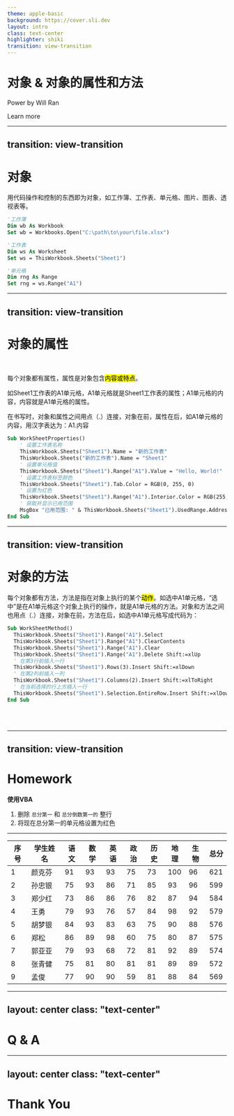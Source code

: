 ```yaml
---
theme: apple-basic
background: https://cover.sli.dev
layout: intro
class: text-center
highlighter: shiki
transition: view-transition
--- 
```


# 对象 & 对象的属性和方法

Power by Will Ran

<div class="pt-12">
  <span @click="next" class="px-2 p-1 rounded cursor-pointer hover:bg-white hover:bg-opacity-10">
    Learn more <carbon:arrow-right class="inline"/>
  </span>
</div>

---
transition: view-transition
---

# 对象

<div v-click=1>


用代码操作和控制的东西即为对象，如<span v-mark.circle.red="2">工作簿</span>、<span v-mark.circle.red="3">工作表</span>、<span v-mark.circle.red="4">单元格</span>、图片、图表、透视表等。




</div>

<div v-click=2>

```vb {None|None|1-3|5-7|9-11|all} twoslash
'工作簿  
Dim wb As Workbook  
Set wb = Workbooks.Open("C:\path\to\your\file.xlsx")

'工作表
Dim ws As Worksheet  
Set ws = ThisWorkbook.Sheets("Sheet1")

'单元格
Dim rng As Range  
Set rng = ws.Range("A1")
```

</div>

---
transition: view-transition
---


# 对象的属性

<br>


<div v-click=1>

每个对象都有属性，属性是对象包含<mark>内容或特点</mark>。

如<span v-mark.circle.red="2">Sheet1工作表</span>的<span v-mark.circle.red="3">A1单元格</span>，A1单元格就是Sheet1工作表的属性；<span v-mark.circle.red="4">A1单元格</span>的<span v-mark.circle.red="5">内容</span>，内容就是A1单元格的属性。

</div>


<div v-click=6>

在书写时，对象和属性之间用点（<span v-mark.circle.red="7">.</span>）连接，对象在前，属性在后，如A1单元格的内容，用汉字表达为：<span v-mark.orange="7">A1.内容</span>


</div>

<div v-click=8>









```vb {None|None|None|None|None|None|None|None|None|1,13|2-4|5-6|7-8|9-10|11-12|all} twoslash
Sub WorkSheetProperties()  
    ' 设置工作表名称  
    ThisWorkbook.Sheets("Sheet1").Name = "新的工作表"  
    ThisWorkbook.Sheets("新的工作表").Name = "Sheet1" 
    ' 设置单元格值  
    ThisWorkbook.Sheets("Sheet1").Range("A1").Value = "Hello, World!"  
    ' 设置工作表标签颜色  
    ThisWorkbook.Sheets("Sheet1").Tab.Color = RGB(0, 255, 0)
    ' 设置为红色
    ThisWorkbook.Sheets("Sheet1").Range("A1").Interior.Color = RGB(255, 0, 0)   
    ' 获取并显示已用范围  
    MsgBox "已用范围: " & ThisWorkbook.Sheets("Sheet1").UsedRange.Address  
End Sub 
```

</div>










---
transition: view-transition
---


# 对象的方法

<div v-click=1>


每个对象都有方法，方法是指在对象上执行的某个<mark>动作</mark>。如选中A1单元格，​“选中”是在A1单元格这个对象上执行的操作，就是A1单元格的方法。<span v-mark.red="2">对象和方法之间也用点（.）连接</span>，对象在前，方法在后，如选中A1单元格写成代码为：

</div>



<div v-click=3>






```vb {None|None|None|None|1,12|2|3|4|5|6-7|8-9|10-11|all} twoslash
Sub WorkSheetMethod()
  ThisWorkbook.Sheets("Sheet1").Range("A1").Select
  ThisWorkbook.Sheets("Sheet1").Range("A1").ClearContents
  ThisWorkbook.Sheets("Sheet1").Range("A1").Clear
  ThisWorkbook.Sheets("Sheet1").Range("A1").Delete Shift:=xlUp
  ' 在第3行前插入一行  
  ThisWorkbook.Sheets("Sheet1").Rows(3).Insert Shift:=xlDown
  ' 在第2列前插入一列  
  ThisWorkbook.Sheets("Sheet1").Columns(2).Insert Shift:=xlToRight 
  ' 在当前选择的行上方插入一行  
  ThisWorkbook.Sheets("Sheet1").Selection.EntireRow.Insert Shift:=xlDown  
End Sub
```

</div>

<br>
<br>


---
transition: view-transition
---

# Homework

**使用VBA** 

1. 删除 `总分第一` 和 `总分倒数第一的` 整行
2. 将现在总分第一的单元格设置为红色


---

| 序号 | 学生姓名 | 语文 | 数学 | 英语 | 政治 | 历史 | 地理 | 生物 | 总分 |
|------|----------|------|------|------|------|------|------|------|------|
| 1    | 颜克芬   | 91   | 93   | 93   | 75   | 73   | 100  | 96   | 621  |
| 2    | 孙忠银   | 75   | 93   | 86   | 71   | 85   | 93   | 96   | 599  |
| 3    | 郑少红   | 73   | 86   | 86   | 76   | 82   | 87   | 94   | 584  |
| 4    | 王勇     | 79   | 93   | 76   | 57   | 84   | 98   | 92   | 579  |
| 5    | 胡梦银   | 84   | 93   | 83   | 63   | 75   | 90   | 88   | 576  |
| 6    | 郑松     | 86   | 89   | 98   | 60   | 75   | 80   | 87   | 575  |
| 7    | 郭亚亚   | 79   | 93   | 68   | 72   | 81   | 92   | 89   | 574  |
| 8    | 张青健   | 75   | 81   | 80   | 81   | 81   | 89   | 89   | 572  |
| 9    | 孟俊     | 77   | 90   | 90   | 59   | 81   | 88   | 84   | 569  |




---
layout: center
class: "text-center"
---


# Q & A

---
layout: center
class: "text-center"
---

# **Thank You**